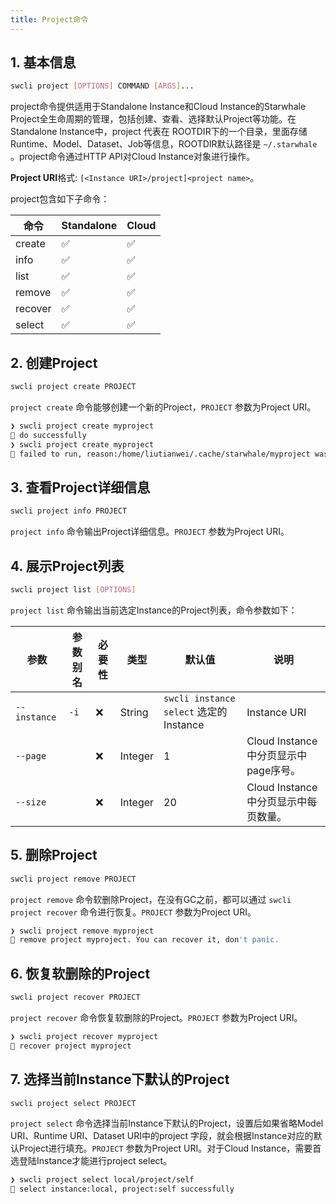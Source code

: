 ```yaml
---
title: Project命令
---
```


## 1. 基本信息

```bash
swcli project [OPTIONS] COMMAND [ARGS]...
```

project命令提供适用于Standalone Instance和Cloud Instance的Starwhale Project全生命周期的管理，包括创建、查看、选择默认Project等功能。在Standalone Instance中，project 代表在 ROOTDIR下的一个目录，里面存储Runtime、Model、Dataset、Job等信息，ROOTDIR默认路径是 `~/.starwhale` 。project命令通过HTTP API对Cloud Instance对象进行操作。

**Project URI**格式: `[<Instance URI>/project]<project name>`。

project包含如下子命令：

|命令|Standalone|Cloud|
|-------|----------|-----|
|create|✅|✅|
|info|✅|✅|
|list|✅|✅|
|remove|✅|✅|
|recover|✅|✅|
|select|✅|✅|

## 2. 创建Project

```bash
swcli project create PROJECT
```

`project create` 命令能够创建一个新的Project，`PROJECT` 参数为Project URI。

```bash
❯ swcli project create myproject
👏 do successfully
❯ swcli project create myproject
🤿 failed to run, reason:/home/liutianwei/.cache/starwhale/myproject was already existed
```

## 3. 查看Project详细信息

```bash
swcli project info PROJECT
```

`project info` 命令输出Project详细信息。`PROJECT` 参数为Project URI。

## 4. 展示Project列表

```bash
swcli project list [OPTIONS]
```

`project list` 命令输出当前选定Instance的Project列表，命令参数如下：

|参数|参数别名|必要性|类型|默认值|说明|
|------|--------|-------|-----------|-----|-----------|
|`--instance`|`-i`|❌|String|`swcli instance select` 选定的Instance|Instance URI|
|`--page`||❌|Integer|1|Cloud Instance中分页显示中page序号。|
|`--size`||❌|Integer|20|Cloud Instance中分页显示中每页数量。|

## 5. 删除Project

```bash
swcli project remove PROJECT
```

`project remove` 命令软删除Project，在没有GC之前，都可以通过 `swcli project recover` 命令进行恢复。`PROJECT` 参数为Project URI。

```bash
❯ swcli project remove myproject
🐶 remove project myproject. You can recover it, don't panic.
```

## 6. 恢复软删除的Project

```bash
swcli project recover PROJECT
```

`project recover` 命令恢复软删除的Project。`PROJECT` 参数为Project URI。

```bash
❯ swcli project recover myproject
👏 recover project myproject
```

## 7. 选择当前Instance下默认的Project

```bash
swcli project select PROJECT
```

`project select` 命令选择当前Instance下默认的Project，设置后如果省略Model URI、Runtime URI、Dataset URI中的project 字段，就会根据Instance对应的默认Project进行填充。`PROJECT` 参数为Project URI。对于Cloud Instance，需要首选登陆Instance才能进行project select。

```bash
❯ swcli project select local/project/self
👏 select instance:local, project:self successfully
```

